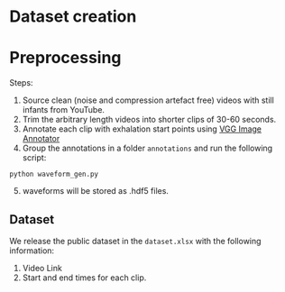 # Dataset creation

# Preprocessing
Steps:
1. Source clean (noise and compression artefact free) videos with still infants from YouTube.
2. Trim the arbitrary length videos into shorter clips of 30-60 seconds.
3. Annotate each clip with exhalation start points using [VGG Image Annotator](https://www.robots.ox.ac.uk/~vgg/software/via/app/via_video_annotator.html)
4. Group the annotations in a folder `annotations` and run the following script:
```
python waveform_gen.py
```
5. waveforms will be stored as .hdf5 files.

## Dataset
We release the public dataset in the `dataset.xlsx` with the following information:
1. Video Link
2. Start and end times for each clip. 